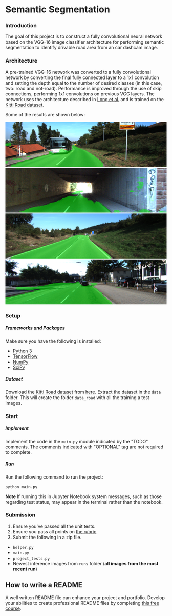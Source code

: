 # Semantic Segmentation
### Introduction
The goal of this project is to construct a fully convolutional neural network based on the VGG-16 image classifier architecture for performing semantic segmentation to identify drivable road area from an car dashcam image.

### Architecture
A pre-trained VGG-16 network was converted to a fully convolutional network by converting the final fully connected layer to a 1x1 convolution and setting the depth equal to the number of desired classes (in this case, two: road and not-road). Performance is improved through the use of skip connections, performing 1x1 convolutions on previous VGG layers. The network uses the architecture described in [Long et al.](https://people.eecs.berkeley.edu/~jonlong/long_shelhamer_fcn.pdf) and is trained on the [Kitti Road dataset](http://www.cvlibs.net/datasets/kitti/eval_road.php).

[//]: # (Image References)
[image1]: ./runs/1510479004.1934233/um_000032.png
[image2]: ./runs/1510479004.1934233/um_000093.png
[image3]: ./runs/1510479004.1934233/umm_000032.png
[image4]: ./runs/1510479004.1934233/umm_000063.png

Some of the results are shown below:

![sample][image1]
![sample][image2]
![sample][image3]
![sample][image4]

### Setup
##### Frameworks and Packages
Make sure you have the following is installed:
 - [Python 3](https://www.python.org/)
 - [TensorFlow](https://www.tensorflow.org/)
 - [NumPy](http://www.numpy.org/)
 - [SciPy](https://www.scipy.org/)
##### Dataset
Download the [Kitti Road dataset](http://www.cvlibs.net/datasets/kitti/eval_road.php) from [here](http://www.cvlibs.net/download.php?file=data_road.zip).  Extract the dataset in the `data` folder.  This will create the folder `data_road` with all the training a test images.

### Start
##### Implement
Implement the code in the `main.py` module indicated by the "TODO" comments.
The comments indicated with "OPTIONAL" tag are not required to complete.
##### Run
Run the following command to run the project:
```
python main.py
```
**Note** If running this in Jupyter Notebook system messages, such as those regarding test status, may appear in the terminal rather than the notebook.

### Submission
1. Ensure you've passed all the unit tests.
2. Ensure you pass all points on [the rubric](https://review.udacity.com/#!/rubrics/989/view).
3. Submit the following in a zip file.
 - `helper.py`
 - `main.py`
 - `project_tests.py`
 - Newest inference images from `runs` folder  (**all images from the most recent run**)
 
 ## How to write a README
A well written README file can enhance your project and portfolio.  Develop your abilities to create professional README files by completing [this free course](https://www.udacity.com/course/writing-readmes--ud777).
